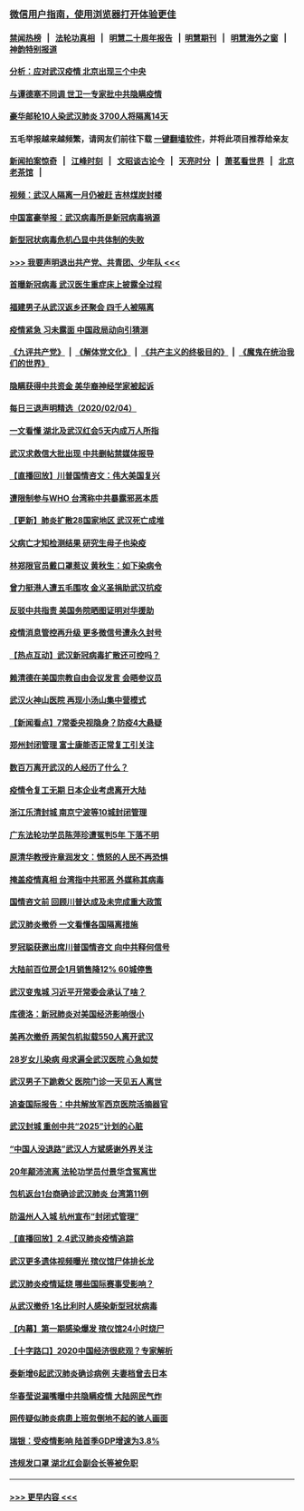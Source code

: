 ### [微信用户指南，使用浏览器打开体验更佳](https://github.com/gfw-breaker/banned-news1/blob/master/indexes/wechat-guide.md?t=0)
#### [禁闻热榜](热点新闻.md?t=0)  &nbsp;&nbsp;|&nbsp;&nbsp; [法轮功真相](https://github.com/gfw-breaker/truth/blob/master/README.md?t=0) &nbsp;&nbsp;|&nbsp;&nbsp; [明慧二十周年报告](https://github.com/gfw-breaker/mh-reports/blob/master/README.md?t=0) &nbsp;&nbsp;|&nbsp;&nbsp;[明慧期刊](https://github.com/gfw-breaker/mh-qikan) &nbsp;&nbsp;|&nbsp;&nbsp; [明慧海外之窗](https://github.com/gfw-breaker/mh-news/blob/master/README.md?t=0) &nbsp;&nbsp;|&nbsp;&nbsp; [神韵特别报道](https://github.com/gfw-breaker/mh-news/blob/master/shenyun.md?t=0)
#### [分析：应对武汉疫情 北京出现三个中央](../pages/nsc413/n11845850.md?t=02051633) 
#### [与谭德塞不同调 世卫一专家批中共隐瞒疫情](../pages/nsc413/n11845278.md?t=02051633) 
#### [豪华邮轮10人染武汉肺炎 3700人将隔离14天](../pages/nsc413/n11845543.md?t=02051633) 
#### 五毛举报越来越频繁，请网友们前往下载 [一键翻墙软件](https://github.com/gfw-breaker/ssr-accounts)，并将此项目推荐给亲友
#### [新闻拍案惊奇](https://github.com/gfw-breaker/banned-news1/blob/master/pages/link4.md) &nbsp;&nbsp;|&nbsp;&nbsp; [江峰时刻](https://github.com/gfw-breaker/banned-news1/blob/master/pages/link4.md) &nbsp;&nbsp;|&nbsp;&nbsp; [文昭谈古论今](https://github.com/gfw-breaker/banned-news1/blob/master/pages/link4.md) &nbsp;&nbsp;|&nbsp;&nbsp; [天亮时分](https://github.com/gfw-breaker/banned-news1/blob/master/pages/link4.md) &nbsp;&nbsp;|&nbsp;&nbsp; [萧茗看世界](https://github.com/gfw-breaker/banned-news1/blob/master/pages/link4.md) &nbsp;&nbsp;|&nbsp;&nbsp; [北京老茶馆](https://github.com/gfw-breaker/banned-news1/blob/master/pages/link4.md) &nbsp;&nbsp;|&nbsp;&nbsp; 
#### [视频：武汉人隔离一月仍被赶 吉林煤炭封楼](../pages/nsc413/n11845570.md?t=02051633) 
#### [中国富豪举报：武汉病毒所是新冠病毒祸源](../pages/nsc413/n11844943.md?t=02051633) 
#### [新型冠状病毒危机凸显中共体制的失败](../pages/nsc413/n11844970.md?t=02051633) 
#### [>>> 我要声明退出共产党、共青团、少年队 <<<](https://github.com/begood0513/goodnews/blob/master/quit/letter.md) 
#### [首曝新冠病毒 武汉医生重症床上披露全过程](../pages/nsc413/n11845150.md?t=02051633) 
#### [福建男子从武汉返乡还聚会 四千人被隔离](../pages/nsc413/n11845352.md?t=02051633) 
#### [疫情紧急 习未露面 中国政局动向引猜测](../pages/nsc413/n11845224.md?t=02051633) 
#### [《九评共产党》](https://github.com/begood0513/9ping.md/blob/master/README.md) &nbsp;|&nbsp; [《解体党文化》](../../../../jtdwh.md/blob/master/README.md)  &nbsp;|&nbsp; [《共产主义的终极目的》](../../../../gczydzjmd.md/blob/master/README.md) &nbsp;|&nbsp; [《魔鬼在统治我们的世界》](../../../../mgztzwmdsj.md/blob/master/README.md) 
#### [隐瞒获得中共资金 美华裔神经学家被起诉](../pages/nsc413/n11844879.md?t=02051633) 
#### [每日三退声明精选（2020/02/04）](../pages/nsc413/n11845335.md?t=02051633) 
#### [一文看懂 湖北及武汉红会5天内成万人所指](../pages/nsc413/n11844315.md?t=02051633) 
#### [武汉求救信大批出现 中共删帖禁媒体报导](../pages/nsc413/n11845064.md?t=02051633) 
#### [【直播回放】川普国情咨文：伟大美国复兴](../pages/nsc413/n11842079.md?t=02051633) 
#### [遭限制参与WHO 台湾称中共暴露邪恶本质](../pages/nsc413/n11844351.md?t=02051633) 
#### [【更新】肺炎扩散28国家地区 武汉死亡成堆](../pages/nsc413/n11801312.md?t=02051633) 
#### [父病亡才知检测结果 研究生母子也染疫](../pages/nsc413/n11845059.md?t=02051633) 
#### [林郑限官员戴口罩惹议 黄秋生：如下染病令](../pages/nsc413/n11844529.md?t=02051633) 
#### [曾力挺港人遭五毛围攻 金义圣捐助武汉抗疫](../pages/nsc413/n11844707.md?t=02051633) 
#### [反驳中共指责 美国务院晒图证明对华援助](../pages/nsc413/n11844859.md?t=02051633) 
#### [疫情消息管控再升级 更多微信号遭永久封号](../pages/nsc413/n11844902.md?t=02051633) 
#### [【热点互动】武汉新冠病毒扩散还可控吗？](../pages/nsc413/n11844750.md?t=02051633) 
#### [赖清德在美国宗教自由会议发言 会晤参议员](../pages/nsc413/n11844836.md?t=02051633) 
#### [武汉火神山医院 再现小汤山集中营模式](../pages/nsc413/n11844763.md?t=02051633) 
#### [【新闻看点】7常委央视隐身？防疫4大悬疑](../pages/nsc413/n11844611.md?t=02051633) 
#### [郑州封闭管理 富士康能否正常复工引关注](../pages/nsc413/n11844727.md?t=02051633) 
#### [数百万离开武汉的人经历了什么？](../pages/nsc413/n11844742.md?t=02051633) 
#### [疫情令复工无期  日本企业考虑离开大陆](../pages/nsc413/n11844585.md?t=02051633) 
#### [浙江乐清封城 南京宁波等10城封闭管理](../pages/nsc413/n11844464.md?t=02051633) 
#### [广东法轮功学员陈萍珍遭冤判5年 下落不明](../pages/nsc413/n11844088.md?t=02051633) 
#### [原清华教授许章润发文：愤怒的人民不再恐惧](../pages/nsc413/n11844347.md?t=02051633) 
#### [掩盖疫情真相 台湾指中共邪恶 外媒称其病毒](../pages/nsc413/n11844401.md?t=02051633) 
#### [国情咨文前 回顾川普达成及未完成重大政策](../pages/nsc413/n11844581.md?t=02051633) 
#### [武汉肺炎撤侨 一文看懂各国隔离措施](../pages/nsc413/n11844216.md?t=02051633) 
#### [罗冠聪获邀出席川普国情咨文 向中共释何信号](../pages/nsc413/n11844355.md?t=02051633) 
#### [大陆前百位房企1月销售降12% 60城停售](../pages/nsc413/n11844398.md?t=02051633) 
#### [武汉变鬼城 习近平开常委会承认了啥？](../pages/nsc413/n11844218.md?t=02051633) 
#### [库德洛：新冠肺炎对美国经济影响很小](../pages/nsc413/n11844418.md?t=02051633) 
#### [美再次撤侨 两架包机拟载550人离开武汉](../pages/nsc413/n11844407.md?t=02051633) 
#### [28岁女儿染病 母求遍全武汉医院 心急如焚](../pages/nsc413/n11844302.md?t=02051633) 
#### [武汉男子下跪救父 医院门诊一天见五人离世](../pages/nsc413/n11844073.md?t=02051633) 
#### [追查国际报告：中共解放军西京医院活摘器官](../pages/nsc413/n11838359.md?t=02051633) 
#### [武汉封城 重创中共“2025”计划的心脏](../pages/nsc413/n11843972.md?t=02051633) 
#### [“中国人没退路”武汉人方斌感谢外界关注](../pages/nsc413/n11843517.md?t=02051633) 
#### [20年颠沛流离 法轮功学员付景华含冤离世](../pages/nsc413/n11841986.md?t=02051633) 
#### [包机返台1台商确诊武汉肺炎 台湾第11例](../pages/nsc413/n11844182.md?t=02051633) 
#### [防温州人入城 杭州宣布“封闭式管理”](../pages/nsc413/n11844139.md?t=02051633) 
#### [【直播回放】2.4武汉肺炎疫情追踪](../pages/nsc413/n11844032.md?t=02051633) 
#### [武汉更多遗体视频曝光 殡仪馆尸体排长龙](../pages/nsc413/n11844057.md?t=02051633) 
#### [武汉肺炎疫情延烧 哪些国际赛事受影响？](../pages/nsc413/n11843958.md?t=02051633) 
#### [从武汉撤侨 1名比利时人感染新型冠状病毒](../pages/nsc413/n11843977.md?t=02051633) 
#### [【内幕】第一期感染爆发 殡仪馆24小时烧尸](../pages/nsc413/n11843944.md?t=02051633) 
#### [【十字路口】2020中国经济很悲观？专家解析](../pages/nsc413/n11842696.md?t=02051633) 
#### [泰新增6起武汉肺炎确诊病例 夫妻档曾去日本](../pages/nsc413/n11843900.md?t=02051633) 
#### [华春莹说漏嘴曝中共隐瞒疫情 大陆网民气炸](../pages/nsc413/n11843863.md?t=02051633) 
#### [网传疑似肺炎病患上班忽倒地不起的骇人画面](../pages/nsc413/n11843789.md?t=02051633) 
#### [瑞银：受疫情影响 陆首季GDP增速为3.8%](../pages/nsc413/n11843264.md?t=02051633) 
#### [违规发口罩 湖北红会副会长等被免职](../pages/nsc413/n11843531.md?t=02051633) 

----
#### [ >>> 更早内容 <<< ](../indexes/nsc413-earlier.md)
